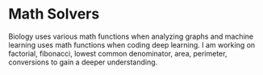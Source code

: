 # Math Solvers

Biology uses various math functions when analyzing graphs and machine learning uses math functions when coding deep learning. I am working on factorial, fibonacci, lowest common denominator, area, perimeter, conversions to gain a deeper understanding.
